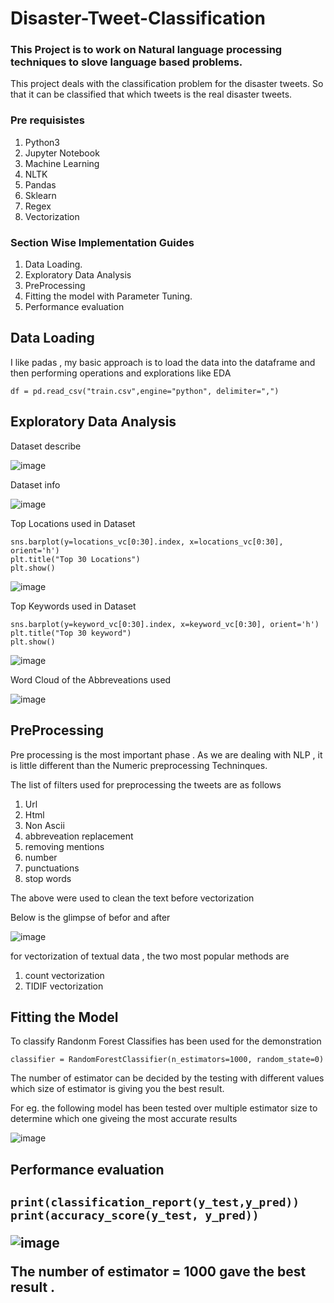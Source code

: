 # Disaster-Tweet-Classification

<H3> This Project is to work on Natural language processing techniques to slove  language based problems.</H3>

This project deals with the classification problem for the disaster tweets.
So that it can be classified that which tweets is the real disaster tweets.

<H3> Pre requisistes</H3>

1. Python3 
2. Jupyter Notebook
3. Machine Learning
4. NLTK
5. Pandas
6. Sklearn
7. Regex
8. Vectorization 


<H3> Section Wise Implementation Guides </H3>

1. Data Loading.
2. Exploratory Data Analysis
3. PreProcessing
4. Fitting the model with Parameter Tuning.
5. Performance evaluation

<H2> Data Loading </H2>

I like padas , my basic approach is to load the data into the dataframe and then performing operations and explorations like EDA

```df = pd.read_csv("train.csv",engine="python", delimiter=",")```

<H2> Exploratory Data Analysis </H2>

Dataset describe

![image](https://user-images.githubusercontent.com/22946038/114455076-f2a49880-9bf8-11eb-954b-cce1e2ca39c0.png)

Dataset info

![image](https://user-images.githubusercontent.com/22946038/114455247-24b5fa80-9bf9-11eb-8db8-536938c6f975.png)

Top Locations used in Dataset

```locations_vc = df["location"].value_counts()
sns.barplot(y=locations_vc[0:30].index, x=locations_vc[0:30], orient='h')
plt.title("Top 30 Locations")
plt.show()
```

![image](https://user-images.githubusercontent.com/22946038/114455316-3e574200-9bf9-11eb-83c6-121ac30f6409.png)

Top Keywords used in Dataset 

```keyword_vc = df["keyword"].value_counts()
sns.barplot(y=keyword_vc[0:30].index, x=keyword_vc[0:30], orient='h')
plt.title("Top 30 keyword")
plt.show()
```

![image](https://user-images.githubusercontent.com/22946038/114455363-4d3df480-9bf9-11eb-87b0-00c7d2a4ef6e.png)


Word Cloud of the Abbreveations used 

![image](https://user-images.githubusercontent.com/22946038/114455492-71013a80-9bf9-11eb-885d-b2c32520e846.png)


<H2> PreProcessing</H2>

Pre processing is the most important phase .
As we are dealing with NLP , it is little different than the Numeric preprocessing Techninques.

The list of filters used for preprocessing the tweets are as follows 

1. Url
2. Html
3. Non Ascii
4. abbreveation replacement
5. removing mentions
6. number
7. punctuations
8. stop words

The above were used to clean the text before vectorization

Below is the glimpse of befor and after

![image](https://user-images.githubusercontent.com/22946038/114456754-dbff4100-9bfa-11eb-80cc-9e50eb183eda.png)

for vectorization of textual data , the two most popular methods are 
1. count vectorization 
2. TIDIF vectorization

<H2> Fitting the Model </H2>

To classify Randonm Forest Classifies has been used for the demonstration

```classifier = RandomForestClassifier(n_estimators=1000, random_state=0)```

The number of estimator can be decided by the testing with different values which size of estimator is giving you the best result.

For eg. the following model has been tested over multiple estimator size to determine which one giveing the most accurate results

![image](https://user-images.githubusercontent.com/22946038/114457364-90996280-9bfb-11eb-9b7d-03821bb63228.png)


<H2>Performance evaluation <H2>
  
 ```print(confusion_matrix(y_test,y_pred))
print(classification_report(y_test,y_pred))
print(accuracy_score(y_test, y_pred))
```

![image](https://user-images.githubusercontent.com/22946038/114457528-c50d1e80-9bfb-11eb-8bb6-015abd29cbc1.png)

The number of estimator = 1000 gave the best result .

